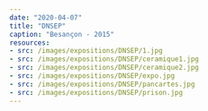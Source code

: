 ```yaml
---
date: "2020-04-07"
title: "DNSEP"
caption: "Besançon - 2015"
resources:
- src: /images/expositions/DNSEP/1.jpg
- src: /images/expositions/DNSEP/ceramique1.jpg
- src: /images/expositions/DNSEP/ceramique2.jpg
- src: /images/expositions/DNSEP/expo.jpg
- src: /images/expositions/DNSEP/pancartes.jpg
- src: /images/expositions/DNSEP/prison.jpg
---
```

